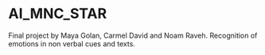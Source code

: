 # AI_MNC_STAR
Final project by Maya Golan, Carmel David and Noam Raveh.
Recognition of emotions in non verbal cues and texts.
